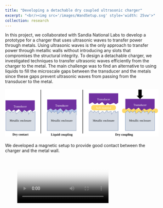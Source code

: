 ```yaml
---
title: "Developing a detachable dry coupled ultrasonic charger"
excerpt: "<br/><img src='/images/WandSetup.svg' style='width: 25vw'>"
collection: research
---
```


In this project, we collaborated with Sandia National Labs to develop a prototype for a charger that uses ultrasonic waves to transfer power through metals. 
Using ultrasonic waves is the only approach to transfer power through metallic walls without introducing any slots that compromises the structural integrity. 
To design a detachable charger, we investigated techniques to transfer ultrasonic waves efficiently from the charger to the metal. The main challenge was to find an alternative to using liquids to fill the microscale gaps between the transducer and the metals since these gaps prevent ultrasonic waves from passing from the transducer to the metal.
<br/><br/><img src='/images/couplingTypes.svg'><br/><br/>
We developed a magnetic setup to provide good contact between the charger and the metal wall.
<figure class="video_container">
  <video controls="true" allowfullscreen="true" poster="/videos/wandDemo.png">
    <source src="/videos/wandDemo.mp4" type="video/mp4">
    <source src="/videos/wandDemo.ogg" type="video/ogg"> 
    <!--<source src="path/to/video.webm" type="video/webm"> -->
  </video>
</figure>

